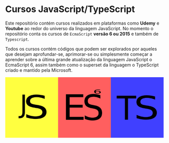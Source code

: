 # Cursos JavaScript/TypeScript

Este repositório contém cursos realizados em plataformas como **Udemy** e **Youtube** ao redor do universo da linguagem JavaScript.
No momento o repositório conta os cursos de `EcmaScript` **versão 6 ou 2015** e também de `Typescript`.

Todos os cursos contém códigos que podem ser explorados por aqueles que desejam aprofundar-se, aprimorar-se ou simplesmente começar a aprender sobre a última grande atualização da linguagem JavaScript o EcmaScript 6, assim também como o superset da linguagem o TypeScript criado e mantido pela Microsoft.  

![](https://github.com/leandrobeandrade/javascript-cursos/blob/master/jet.png)
